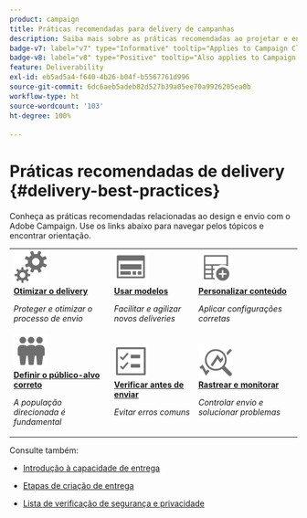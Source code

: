 ```yaml
---
product: campaign
title: Práticas recomendadas para delivery de campanhas
description: Saiba mais sobre as práticas recomendadas ao projetar e enviar um delivery
badge-v7: label="v7" type="Informative" tooltip="Applies to Campaign Classic v7"
badge-v8: label="v8" type="Positive" tooltip="Also applies to Campaign v8"
feature: Deliverability
exl-id: eb5ad5a4-f640-4b26-b04f-b5567761d996
source-git-commit: 6dc6aeb5adeb82d527b39a05ee70a9926205ea0b
workflow-type: ht
source-wordcount: '103'
ht-degree: 100%

---
```


# Práticas recomendadas de delivery {#delivery-best-practices}



Conheça as práticas recomendadas relacionadas ao design e envio com o Adobe Campaign. Use os links abaixo para navegar pelos tópicos e encontrar orientação.

<table>
<tr>
  <td>
    <a href="optimize-delivery.md">
      <img alt="Otimizar" src="assets/do-not-localize/optimize.svg" width="60px"/>
    </a>
    <div>
      <a href="optimize-delivery.md">
    <strong>Otimizar o delivery</strong>
    </a>
    </div>
    <p>
    <em>Proteger e otimizar o processo de envio</em>
    <p>
  </td>
   <td>
    <a href="use-templates.md">
      <img alt="Modelos" src="assets/do-not-localize/design.svg" width="60px"/>
    </a>
    <div>
      <a href="use-templates.md">
    <strong>Usar modelos</strong>
    </a>
    </div>
    <p>
    <em>Facilitar e agilizar novos deliveries</em>
    <p>
  </td>
  <td>
    <a href="design-and-personalize.md">
      <img alt="Design" src="assets/do-not-localize/custom.svg" width="60px"/>
    </a>
    <div>
      <a href="design-and-personalize.md">
    <strong>Personalizar conteúdo</strong>
    </a>
    </div>
    <p>
    <em>Aplicar configurações corretas</em>
    <p>
  </td>
</tr>
<tr>
  <td>
    <a href="define-the-right-audience.md">
      <img alt="Público-alvo" src="assets/do-not-localize/profiles.svg" width="60px"/>
    </a>
    <div>
      <a href="define-the-right-audience.md">
    <strong>Definir o público-alvo correto</strong>
    </a>
    </div>
    <p>
    <em>A população direcionada é fundamental</em>
    <p>
  </td>
   <td>
    <a href="check-before-sending.md">
      <img alt="Verificar" src="assets/do-not-localize/start.svg" width="60px"/>
    </a>
    <div>
      <a href="check-before-sending.md">
    <strong>Verificar antes de enviar</strong>
    </a>
    </div>
    <p>
    <em>Evitar erros comuns</em>
    <p>
  </td>
  <td>
    <a href="track-and-monitor.md">
      <img alt="Otimizar" src="assets/do-not-localize/troubleshoot.svg" width="60px"/>
    </a>
    <div>
      <a href="track-and-monitor.md">
    <strong>Rastrear e monitorar</strong>
    </a>
    </div>
    <p>
    <em>Controlar envio e solucionar problemas</em>
    <p>
  </td>
</tr>
</table>

Consulte também:

* [Introdução à capacidade de entrega](about-deliverability.md)

* [Etapas de criação de entrega](steps-about-delivery-creation-steps.md)

* [Lista de verificação de segurança e privacidade](https://helpx.adobe.com/br/campaign/kb/acc-security.html)
